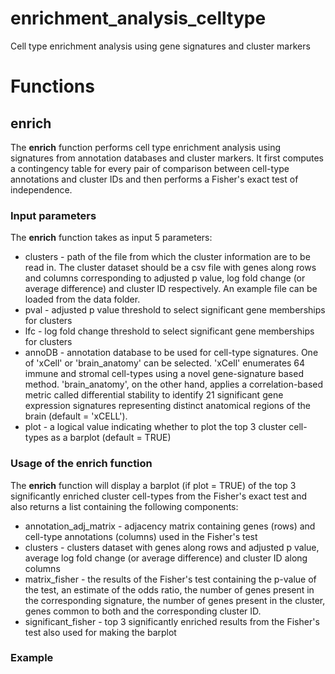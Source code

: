 # enrichment_analysis_celltype
Cell type enrichment analysis using gene signatures and cluster markers

# Functions

## enrich

The **enrich** function performs cell type enrichment analysis using signatures from annotation databases and cluster markers. It first computes a contingency table for every pair of comparison between cell-type annotations and cluster IDs and then performs a Fisher's exact test of independence.

### Input parameters

The **enrich** function takes as input 5 parameters:

- clusters - path of the file from which the cluster information are to be read in. The cluster dataset should be a csv file with genes along rows and columns corresponding to adjusted p value, log fold change (or average difference) and cluster ID respectively. An example file can be loaded from the data folder.
- pval - adjusted p value threshold to select significant gene memberships for clusters
- lfc - log fold change threshold to select significant gene memberships for clusters
- annoDB - annotation database to be used for cell-type signatures. One of 'xCell' or 'brain_anatomy' can be selected. 'xCell' enumerates 64 immune and stromal cell-types using a novel gene-signature based method. 'brain_anatomy', on the other hand, applies a correlation-based metric called differential stability to identify 21 significant gene expression signatures representing distinct anatomical regions of the brain (default = 'xCELL').
- plot - a logical value indicating whether to plot the top 3 cluster cell-types as a barplot (default = TRUE)

### Usage of the enrich function

The **enrich** function will display a barplot (if plot = TRUE) of the top 3 significantly enriched cluster cell-types from the Fisher's exact test and also returns a list containing the following components:
- annotation_adj_matrix - adjacency matrix containing genes (rows) and cell-type annotations (columns) used in the Fisher's test
- clusters - clusters dataset with genes along rows and adjusted p value, average log fold change (or average difference) and cluster ID along columns
- matrix_fisher - the results of the Fisher's test containing the p-value of the test, an estimate of the odds ratio, the number of genes present in the corresponding signature, the number of genes present in the cluster, genes common to both and the corresponding cluster ID. 
- significant_fisher - top 3 significantly enriched results from the Fisher's test also used for making the barplot

### Example
